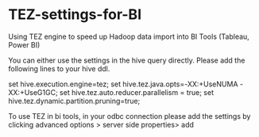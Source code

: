 # TEZ-settings-for-BI
Using TEZ engine to speed up Hadoop data import into BI Tools (Tableau, Power BI)


You can either use the settings in the hive query directly. Please add the following lines to your hive ddl.

set hive.execution.engine=tez;
set hive.tez.java.opts=-XX:+UseNUMA -XX:+UseG1GC;
set hive.tez.auto.reducer.parallelism = true;
set hive.tez.dynamic.partition.pruning=true; 

To use TEZ in bi tools, in your odbc connection please add the settings by clicking advanced options > server side properties> add
